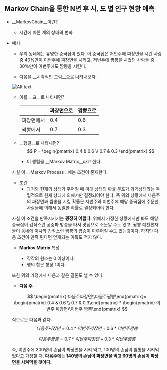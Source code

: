 ## Markov Chain을 통한 N년 후 시, 도 별 인구 현황 예측

* __MarkovChain__이란?

  - 시간에 따른 계의 상태의 변화

  

* 예시

  - 우리 동네에는 유명한 중국집이 있다. 이 중국집은 저번주에 짜장면을 시킨 사람 중 40%만이 이번주에 짜장면을 시키고, 저번주에 짬뽕을 시켰던 사람들 중 30%만이 이번주에도 짬뽕을 시킨다.

  

  - 다음을 __시각적인 그림__으로 나타내보자.

  ![Alt text](중국집.png "중국집")

  * 이를 __표__로 나타내면?

    |            | 짜장면으로 | 짬뽕으로 |
    | ---------- | ---------- | -------- |
    | 짜장면에서 | 0.4        | 0.6      |
    | 짬뽕에서   | 0.7        | 0.3      |

    

  

  * __행렬__로 나타내면?
    $$
    P = \begin{pmatrix} 0.4 & 0.6 \\ 0.7 & 0.3
    \end{pmatrix}
    $$

    - 이 행렬을 __Markov Matrix__라고 한다.

  

  사실 이 __Markov Process__에는 조건이 존재한다.

  - 조건
    + 과거와 현재의 상태가 주어질 때 미래 상태의 확률 분포가 과거상태와는 독립적으로 현재 상태에 의해서만 결정되어야 한다. 즉 위의 상황에서 다음주의 짜장면과 짬뽕을 시킬 확률은 저번주와 이번주에 해당 중국집에 주문한 사람들에 의해서 동일한 확률로 결정되어야 한다.

  사실 이 조건을 만족시키기는 __굉장히 어렵다__. 위에서 가정한 상황에서만 봐도 해당 중국집이 갑작스런 공중파 방송을 타서 맛집으로 소문날 수도 있고, 짬뽕 예찬론자들이 동네에 이사와 갑작스런 짬뽕의 압승이 이루어질 수도 있는것이다. 하지만 다음 조건이 만족 된다면 얻게되는 이득도 적지 않다.

  

  * __Markov Matrix__ 특성

    * 각각의 원소는 0 이상이다.
    * 행의 합은 항상 1이다.

    

  또한 위의 가정에서 다음과 같은 결론도 낼 수 있다.

  

  * __다음 주__

  $$
  \begin{pmatrix} 다음주짜장면\\다음주짬뽕\end{pmatrix}= \begin{pmatrix} 0.4 & 0.6 \\ 0.7 & 0.3\end{pmatrix} * \begin{pmatrix} 이번주 짜장면\\이번주 짬뽕\end{pmatrix}
  $$

  

  식으로는 다음과 같다.
  $$
  다음주짜장면 = 0.4 * 이번주 짜장면 + 0.6 * 이번주짬뽕
  $$

  $$
  다음주짬뽕 = 0.7 * 이번주 짜장면 + 0.3 * 이번주짬뽕
  $$

  

  즉, 이번주에 200명의 손님이 짜장면을 시켜 먹고, 100명의 손님이 짬뽕을 시켜먹었다고 가정할 때, __다음주에는 140명의 손님이 짜장면을 먹고 60명의 손님이 짜장면을 시켜먹을 것이다.__

  

  

  

  

  

